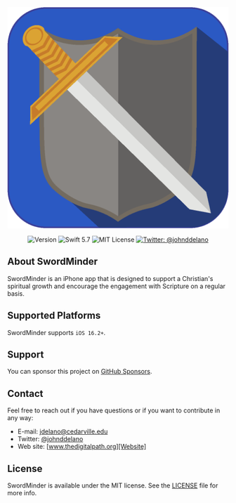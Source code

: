 <p align="center">
    <img src ="Resources/SwordMinder1024.png" alt="SwordMinder Logo" title="SwordMinder" width=600 />
</p>

<p align="center">
    <img src="https://img.shields.io/github/v/release/jdelano/SwordMinder?color=%2300550&sort=semver" alt="Version" />
    <img src="https://img.shields.io/badge/Swift-5.7-orange.svg" alt="Swift 5.7" />
    <img src="https://img.shields.io/github/license/jdelano/SwordMinder" alt="MIT License" />
    <a href="https://twitter.com/johnddelano">
        <img src="https://img.shields.io/badge/contact-@johnddelano-blue.svg?style=flat" alt="Twitter: @johnddelano" />
    </a>
</p>


## About SwordMinder

SwordMinder is an iPhone app that is designed to support a Christian's spiritual growth and encourage the engagement with Scripture on a regular basis.


## Supported Platforms

SwordMinder supports `iOS 16.2+`.


## Support

You can sponsor this project on [GitHub Sponsors][Sponsors]. 


## Contact

Feel free to reach out if you have questions or if you want to contribute in any way:

* E-mail: [jdelano@cedarville.edu][Email]
* Twitter: [@johnddelano][Twitter]
* Web site: [www.thedigitalpath.org][Website]


## License

SwordMinder is available under the MIT license. See the [LICENSE][License] file for more info.

[Email]: mailto:jdelano@cedarville.edu
[Twitter]: http://www.twitter.com/johnddelano
[Website]: http://www.thedigitalpath.org
[Sponsors]: https://github.com/sponsors/jdelano
[License]: https://github.com/jdelano/SwordMinder/blob/main/LICENSE
